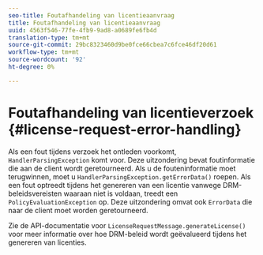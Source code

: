 ```yaml
---
seo-title: Foutafhandeling van licentieaanvraag
title: Foutafhandeling van licentieaanvraag
uuid: 4563f546-77fe-4fb9-9ad8-a0689fe6fb4d
translation-type: tm+mt
source-git-commit: 29bc8323460d9be0fce66cbea7c6fce46df20d61
workflow-type: tm+mt
source-wordcount: '92'
ht-degree: 0%

---
```



# Foutafhandeling van licentieverzoek {#license-request-error-handling}

Als een fout tijdens verzoek het ontleden voorkomt, `HandlerParsingException` komt voor. Deze uitzondering bevat foutinformatie die aan de client wordt geretourneerd. Als u de fouteninformatie moet terugwinnen, moet u `HandlerParsingException.getErrorData()` roepen. Als een fout optreedt tijdens het genereren van een licentie vanwege DRM-beleidsvereisten waaraan niet is voldaan, treedt een `PolicyEvaluationException` op. Deze uitzondering omvat ook `ErrorData` die naar de client moet worden geretourneerd.

Zie de API-documentatie voor `LicenseRequestMessage.generateLicense()` voor meer informatie over hoe DRM-beleid wordt geëvalueerd tijdens het genereren van licenties.

